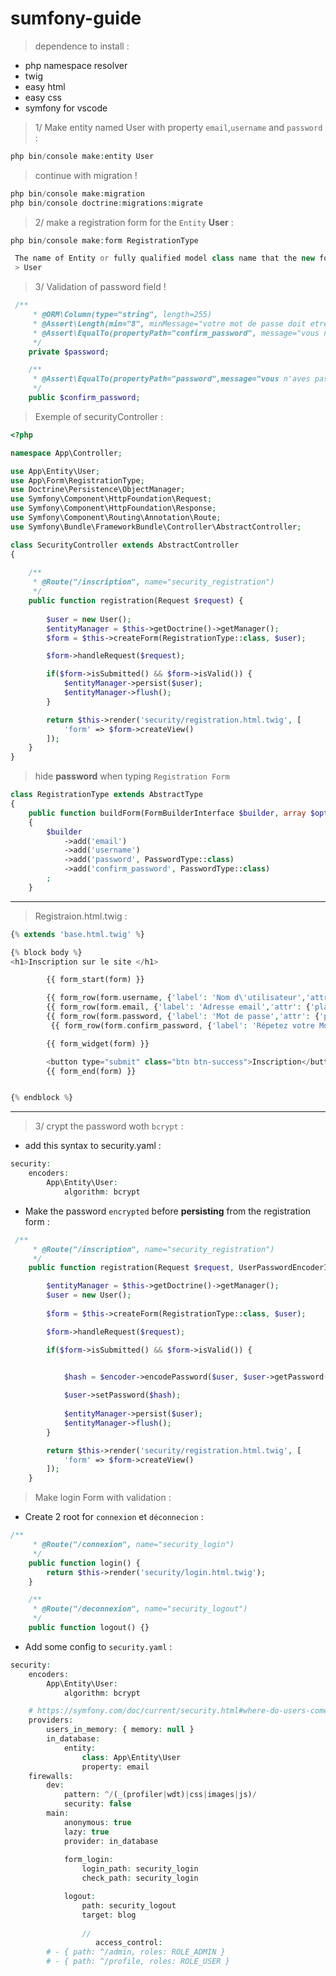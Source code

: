 # sumfony-guide

> dependence to install : 
- php namespace resolver
- twig 
- easy html
- easy css
- symfony for vscode

> 1/ Make entity named User with property `email`,`username` and `password` : 
```php
php bin/console make:entity User
```
> continue with migration ! 
```php
php bin/console make:migration
php bin/console doctrine:migrations:migrate
```
> 2/ make a registration form for the `Entity` __User__ : 
```php
php bin/console make:form RegistrationType

 The name of Entity or fully qualified model class name that the new form will be bound to (empty for none):
 > User
 ```
 
> 3/ Validation of password field ! 
```php
 /**
     * @ORM\Column(type="string", length=255)
     * @Assert\Length(min="8", minMessage="votre mot de passe doit etre au min 8 caracteres ")
     * @Assert\EqualTo(propertyPath="confirm_password", message="vous n'aves pas tapé le meme mot de passe")
     */
    private $password;

    /**
     * @Assert\EqualTo(propertyPath="password",message="vous n'aves pas tapé le meme mot de passe")
     */
    public $confirm_password;
```
> Exemple of securityController :
```php
<?php

namespace App\Controller;

use App\Entity\User;
use App\Form\RegistrationType;
use Doctrine\Persistence\ObjectManager;
use Symfony\Component\HttpFoundation\Request;
use Symfony\Component\HttpFoundation\Response;
use Symfony\Component\Routing\Annotation\Route;
use Symfony\Bundle\FrameworkBundle\Controller\AbstractController;

class SecurityController extends AbstractController
{
   
    /**
     * @Route("/inscription", name="security_registration")
     */
    public function registration(Request $request) {
        
        $user = new User();
        $entityManager = $this->getDoctrine()->getManager();
        $form = $this->createForm(RegistrationType::class, $user);

        $form->handleRequest($request);

        if($form->isSubmitted() && $form->isValid()) {
            $entityManager->persist($user);
            $entityManager->flush();
        }

        return $this->render('security/registration.html.twig', [
            'form' => $form->createView()
        ]);
    }
}
```
> hide __password__ when typing `Registration Form`
```php
class RegistrationType extends AbstractType
{
    public function buildForm(FormBuilderInterface $builder, array $options)
    {
        $builder
            ->add('email')
            ->add('username')
            ->add('password', PasswordType::class)
            ->add('confirm_password', PasswordType::class)
        ;
    }
```
<hr>

> Registraion.html.twig : 
```php
{% extends 'base.html.twig' %}

{% block body %}
<h1>Inscription sur le site </h1>

        {{ form_start(form) }}

        {{ form_row(form.username, {'label': 'Nom d\'utilisateur','attr': {'placeholder': "Nom d\'utilisateur' ..."}} ) }}
        {{ form_row(form.email, {'label': 'Adresse email','attr': {'placeholder': "Adresse email..."}} ) }}
        {{ form_row(form.password, {'label': 'Mot de passe','attr': {'placeholder': "Mot de passe..."}} ) }}
         {{ form_row(form.confirm_password, {'label': 'Répetez votre Mot de passe','attr': {'placeholder': "répetez votre Mot de passe..."}} ) }}

        {{ form_widget(form) }}

        <button type="submit" class="btn btn-success">Inscription</button>
        {{ form_end(form) }}


{% endblock %}
```
<hr>

> 3/ crypt the password woth `bcrypt` : 
- add this syntax to security.yaml : 
```php
security:
    encoders:
        App\Entity\User:
            algorithm: bcrypt
```
- Make the password `encrypted` before __persisting__ from the registration form : 
```php
 /**
     * @Route("/inscription", name="security_registration")
     */
    public function registration(Request $request, UserPasswordEncoderInterface $encoder) {

        $entityManager = $this->getDoctrine()->getManager();
        $user = new User();
        
        $form = $this->createForm(RegistrationType::class, $user);

        $form->handleRequest($request);

        if($form->isSubmitted() && $form->isValid()) {

          
            $hash = $encoder->encodePassword($user, $user->getPassword());

            $user->setPassword($hash);
            
            $entityManager->persist($user);
            $entityManager->flush();
        }

        return $this->render('security/registration.html.twig', [
            'form' => $form->createView()
        ]);
    }
```
> Make login Form with validation : 
- Create 2 root for `connexion` et `déconnecion` :
```php
/**
     * @Route("/connexion", name="security_login")
     */
    public function login() {
        return $this->render('security/login.html.twig');
    }

    /**
     * @Route("/deconnexion", name="security_logout")
     */
    public function logout() {}
```    

- Add some config to `security.yaml` : 
```php
security:
    encoders:
        App\Entity\User:
            algorithm: bcrypt

    # https://symfony.com/doc/current/security.html#where-do-users-come-from-user-providers
    providers:
        users_in_memory: { memory: null }
        in_database:
            entity:
                class: App\Entity\User
                property: email
    firewalls:
        dev:
            pattern: ^/(_(profiler|wdt)|css|images|js)/
            security: false
        main:
            anonymous: true
            lazy: true
            provider: in_database
            
            form_login:
                login_path: security_login
                check_path: security_login

            logout:
                path: security_logout
                target: blog
                
                //
                   access_control:
        # - { path: ^/admin, roles: ROLE_ADMIN }
        # - { path: ^/profile, roles: ROLE_USER }
```                
